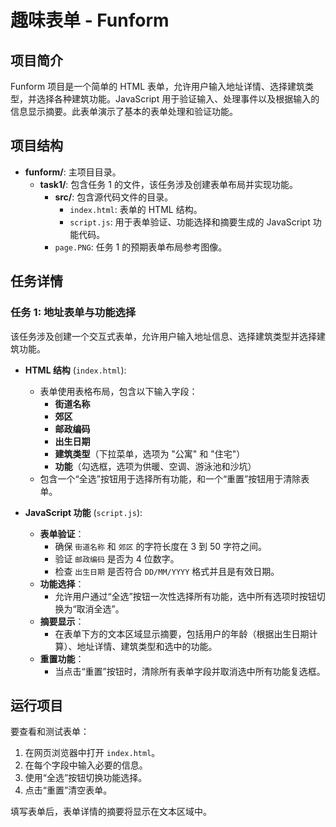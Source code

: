 
# 趣味表单 - Funform

## 项目简介

Funform 项目是一个简单的 HTML 表单，允许用户输入地址详情、选择建筑类型，并选择各种建筑功能。JavaScript 用于验证输入、处理事件以及根据输入的信息显示摘要。此表单演示了基本的表单处理和验证功能。

## 项目结构

- **funform/**: 主项目目录。
  - **task1/**: 包含任务 1 的文件，该任务涉及创建表单布局并实现功能。
    - **src/**: 包含源代码文件的目录。
      - `index.html`: 表单的 HTML 结构。
      - `script.js`: 用于表单验证、功能选择和摘要生成的 JavaScript 功能代码。
    - `page.PNG`: 任务 1 的预期表单布局参考图像。

## 任务详情

### 任务 1: 地址表单与功能选择

该任务涉及创建一个交互式表单，允许用户输入地址信息、选择建筑类型并选择建筑功能。

- **HTML 结构** (`index.html`):
  - 表单使用表格布局，包含以下输入字段：
    - **街道名称**
    - **郊区**
    - **邮政编码**
    - **出生日期**
    - **建筑类型**（下拉菜单，选项为 "公寓" 和 "住宅"）
    - **功能**（勾选框，选项为供暖、空调、游泳池和沙坑）
  - 包含一个“全选”按钮用于选择所有功能，和一个“重置”按钮用于清除表单。

- **JavaScript 功能** (`script.js`):
  - **表单验证**：
    - 确保 `街道名称` 和 `郊区` 的字符长度在 3 到 50 字符之间。
    - 验证 `邮政编码` 是否为 4 位数字。
    - 检查 `出生日期` 是否符合 `DD/MM/YYYY` 格式并且是有效日期。
  - **功能选择**：
    - 允许用户通过“全选”按钮一次性选择所有功能，选中所有选项时按钮切换为“取消全选”。
  - **摘要显示**：
    - 在表单下方的文本区域显示摘要，包括用户的年龄（根据出生日期计算）、地址详情、建筑类型和选中的功能。
  - **重置功能**：
    - 当点击“重置”按钮时，清除所有表单字段并取消选中所有功能复选框。

## 运行项目

要查看和测试表单：

1. 在网页浏览器中打开 `index.html`。
2. 在每个字段中输入必要的信息。
3. 使用“全选”按钮切换功能选择。
4. 点击“重置”清空表单。

填写表单后，表单详情的摘要将显示在文本区域中。
